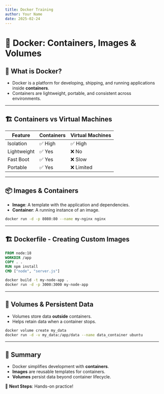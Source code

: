 ```yaml
---
title: Docker Training
author: Your Name
date: 2025-02-24
---
```


# 🚀 Docker: Containers, Images & Volumes

## 🐳 What is Docker?
- Docker is a platform for developing, shipping, and running applications inside **containers**.
- Containers are lightweight, portable, and consistent across environments.

---

## 🏗 Containers vs Virtual Machines
| Feature      | Containers | Virtual Machines |
|-------------|------------|----------------|
| Isolation   | ✅ High     | ✅ High        |
| Lightweight | ✅ Yes      | ❌ No         |
| Fast Boot   | ✅ Yes      | ❌ Slow       |
| Portable    | ✅ Yes      | ❌ Limited    |

---

## 📦 Images & Containers
- **Image**: A template with the application and dependencies.
- **Container**: A running instance of an image.

```bash
docker run -d -p 8080:80 --name my-nginx nginx
```

---

## 🏗 Dockerfile - Creating Custom Images
```dockerfile
FROM node:18
WORKDIR /app
COPY . .
RUN npm install
CMD ["node", "server.js"]
```

```bash
docker build -t my-node-app .
docker run -d -p 3000:3000 my-node-app
```

---

## 💾 Volumes & Persistent Data
- Volumes store data **outside** containers.
- Helps retain data when a container stops.

```bash
docker volume create my_data
docker run -d -v my_data:/app/data --name data_container ubuntu
```

---

## 🎯 Summary
- Docker simplifies development with **containers**.
- **Images** are reusable templates for containers.
- **Volumes** persist data beyond container lifecycle.

🚀 **Next Steps**: Hands-on practice!
